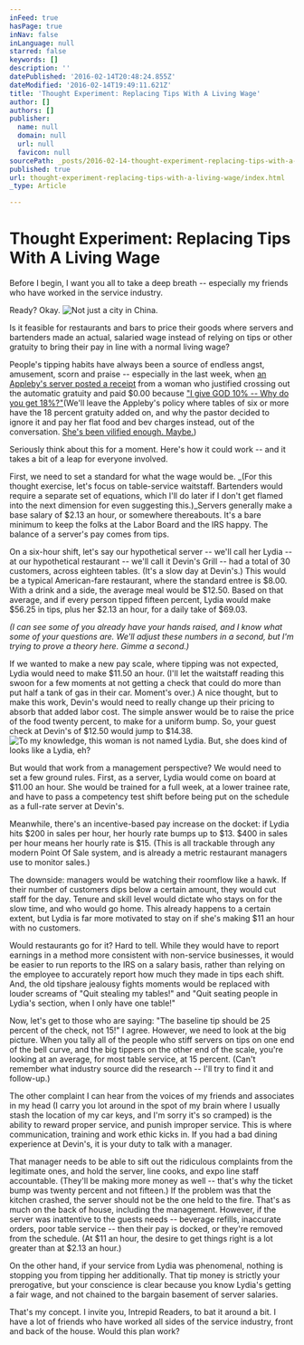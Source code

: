 ```yaml
---
inFeed: true
hasPage: true
inNav: false
inLanguage: null
starred: false
keywords: []
description: ''
datePublished: '2016-02-14T20:48:24.855Z'
dateModified: '2016-02-14T19:49:11.621Z'
title: 'Thought Experiment: Replacing Tips With A Living Wage'
author: []
authors: []
publisher:
  name: null
  domain: null
  url: null
  favicon: null
sourcePath: _posts/2016-02-14-thought-experiment-replacing-tips-with-a-living-wage.md
published: true
url: thought-experiment-replacing-tips-with-a-living-wage/index.html
_type: Article

---
```

# Thought Experiment: Replacing Tips With A Living Wage

Before I begin, I want you all to take a deep breath -- especially my friends who have worked in the service industry.

Ready? Okay.
![Not just a city in China. ](https://the-grid-user-content.s3-us-west-2.amazonaws.com/2c7de08c-ef36-4d93-85ac-1caf84db4e95.jpg)

Is it feasible for restaurants and bars to price their goods where servers and bartenders made an actual, salaried wage instead of relying on tips or other gratuity to bring their pay in line with a normal living wage?

People's tipping habits have always been a source of endless angst, amusement, scorn and praise -- especially in the last week, when [an Appleby's server posted a receipt][0] from a woman who justified crossing out the automatic gratuity and paid $0.00 because ["I give GOD 10% -- Why do you get 18%?"][1](We'll leave the Appleby's policy where tables of six or more have the 18 percent gratuity added on, and why the pastor decided to ignore it and pay her flat food and bev charges instead, out of the conversation. [She's been vilified enough. Maybe.][2])

Seriously think about this for a moment. Here's how it could work -- and it takes a bit of a leap for everyone involved.

First, we need to set a standard for what the wage would be. _(For this thought exercise, let's focus on table-service waitstaff. Bartenders would require a separate set of equations, which I'll do later if I don't get flamed into the next dimension for even suggesting this.)_Servers generally make a base salary of $2.13 an hour, or somewhere thereabouts. It's a bare minimum to keep the folks at the Labor Board and the IRS happy. The balance of a server's pay comes from tips.

On a six-hour shift, let's say our hypothetical server -- we'll call her Lydia -- at our hypothetical restaurant -- we'll call it Devin's Grill -- had a total of 30 customers, across eighteen tables. (It's a slow day at Devin's.) This would be a typical American-fare restaurant, where the standard entree is $8.00\. With a drink and a side, the average meal would be $12.50\. Based on that average, and if every person tipped fifteen percent, Lydia would make $56.25 in tips, plus her $2.13 an hour, for a daily take of $69.03\.

_(I can see some of you already have your hands raised, and I know what some of your questions are. We'll adjust these numbers in a second, but I'm trying to prove a theory here. Gimme a second.)_

If we wanted to make a new pay scale, where tipping was not expected, Lydia would need to make $11.50 an hour. (I'll let the waitstaff reading this swoon for a few moments at not getting a check that could do more than put half a tank of gas in their car. Moment's over.) A nice thought, but to make this work, Devin's would need to really change up their pricing to absorb that added labor cost. The simple answer would be to raise the price of the food twenty percent, to make for a uniform bump. So, your guest check at Devin's of $12.50 would jump to $14.38\.
![To my knowledge, this woman is not named Lydia. But, she does kind of looks like a Lydia, eh?](https://the-grid-user-content.s3-us-west-2.amazonaws.com/7ac51215-2efa-4f5b-a5da-e290fae9b1cf.jpg)

But would that work from a management perspective? We would need to set a few ground rules. First, as a server, Lydia would come on board at $11.00 an hour. She would be trained for a full week, at a lower trainee rate, and have to pass a competency test shift before being put on the schedule as a full-rate server at Devin's.

Meanwhile, there's an incentive-based pay increase on the docket: if Lydia hits $200 in sales per hour, her hourly rate bumps up to $13\. $400 in sales per hour means her hourly rate is $15\. (This is all trackable through any modern Point Of Sale system, and is already a metric restaurant managers use to monitor sales.)

The downside: managers would be watching their roomflow like a hawk. If their number of customers dips below a certain amount, they would cut staff for the day. Tenure and skill level would dictate who stays on for the slow time, and who would go home. This already happens to a certain extent, but Lydia is far more motivated to stay on if she's making $11 an hour with no customers.

Would restaurants go for it? Hard to tell. While they would have to report earnings in a method more consistent with non-service businesses, it would be easier to run reports to the IRS on a salary basis, rather than relying on the employee to accurately report how much they made in tips each shift. And, the old tipshare jealousy fights moments would be replaced with louder screams of "Quit stealing my tables!" and "Quit seating people in Lydia's section, when I only have one table!"

Now, let's get to those who are saying: "The baseline tip should be 25 percent of the check, not 15!" I agree. However, we need to look at the big picture. When you tally all of the people who stiff servers on tips on one end of the bell curve, and the big tippers on the other end of the scale, you're looking at an average, for most table service, at 15 percent. (Can't remember what industry source did the research -- I'll try to find it and follow-up.)

The other complaint I can hear from the voices of my friends and associates in my head (I carry you lot around in the spot of my brain where I usually stash the location of my car keys, and I'm sorry it's so cramped) is the ability to reward proper service, and punish improper service. This is where communication, training and work ethic kicks in. If you had a bad dining experience at Devin's, it is your duty to talk with a manager.

That manager needs to be able to sift out the ridiculous complaints from the legitimate ones, and hold the server, line cooks, and expo line staff accountable. (They'll be making more money as well -- that's why the ticket bump was twenty percent and not fifteen.) If the problem was that the kitchen crashed, the server should not be the one held to the fire. That's as much on the back of house, including the management. However, if the server was inattentive to the guests needs -- beverage refills, inaccurate orders, poor table service -- then their pay is docked, or they're removed from the schedule. (At $11 an hour, the desire to get things right is a lot greater than at $2.13 an hour.)

On the other hand, if your service from Lydia was phenomenal, nothing is stopping you from tipping her additionally. That tip money is strictly your prerogative, but your conscience is clear because you know Lydia's getting a fair wage, and not chained to the bargain basement of server salaries.

That's my concept. I invite you, Intrepid Readers, to bat it around a bit. I have a lot of friends who have worked all sides of the service industry, front and back of the house. Would this plan work?

[0]: http://gawker.com/5980177/pastor-refuses-to-pay-restaurants-auto+gratuity-asks-server-why-she-deserves-a-bigger-tip-than-god
[1]: http://www.thesmokinggun.com/file/tipping-pastor-receipt?page=0
[2]: http://www.thesmokinggun.com/documents/tipping-pastor-apologizes-687234